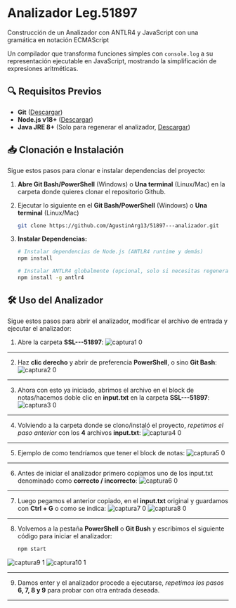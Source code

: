 # Analizador Leg.51897
Construcción de un Analizador con ANTLR4 y JavaScript con una gramática en notación ECMAScript

Un compilador que transforma funciones simples con `console.log` a su representación ejecutable en JavaScript, mostrando la simplificación de expresiones aritméticas.

## 🔍 Requisitos Previos

- **Git** ([Descargar](https://git-scm.com/downloads))
- **Node.js v18+** ([Descargar](https://nodejs.org/))
- **Java JRE 8+** (Solo para regenerar el analizador, [Descargar](https://www.java.com/download/))

## 📥 Clonación e Instalación

Sigue estos pasos para clonar e instalar dependencias del proyecto:

1. **Abre Git Bash/PowerShell** (Windows) o **Una terminal** (Linux/Mac) en la carpeta donde quieres clonar el repositorio Github.

2. Ejecutar lo siguiente en el **Git Bash/PowerShell** (Windows) o **Una terminal** (Linux/Mac)
   ```bash
   git clone https://github.com/AgustinArg13/51897---analizador.git
3. **Instalar Dependencias:**
   ```bash
   # Instalar dependencias de Node.js (ANTLR4 runtime y demás)
   npm install

   # Instalar ANTLR4 globalmente (opcional, solo si necesitas regenerar el analizador)
   npm install -g antlr4

## 🛠 Uso del Analizador

Sigue estos pasos para abrir el analizador, modificar el archivo de entrada y ejecutar el analizador:

1. Abre la carpeta **SSL---51897**:
   ![captura1 0](https://github.com/user-attachments/assets/dd41a440-03f0-4b9f-bd46-41aa86c381e5)
****
2. Haz **clic derecho** y abrir de preferencia **PowerShell**, o sino **Git Bash**:
   ![captura2 0](https://github.com/user-attachments/assets/8142f798-56ab-49a0-9f16-96d80cc5d669)
****
3. Ahora con esto ya iniciado, abrimos el archivo en el block de notas/hacemos doble clic en **input.txt** en la carpeta **SSL---51897**:
   ![captura3 0](https://github.com/user-attachments/assets/52eec027-cdae-4261-a119-9f37a3d368a9)
****
4. Volviendo a la carpeta donde se clono/instaló el proyecto, *repetimos el paso anterior* con los **4** archivos **input.txt**:
   ![captura4 0](https://github.com/user-attachments/assets/4b9a1238-e23b-48de-bd33-d48ddb05d78a)
****
5. Ejemplo de como tendríamos que tener el block de notas:
   ![captura5 0](https://github.com/user-attachments/assets/5c716c77-5d19-4cfa-b6a0-b499d7463118)
****
6. Antes de iniciar el analizador primero copiamos uno de los input.txt denominado como **correcto / incorrecto**:
   ![captura6 0](https://github.com/user-attachments/assets/5080b48e-68d9-4a0f-b071-7e82a9f5e86d)
****
7. Luego pegamos el anterior copiado, en el **input.txt** original y guardamos con **Ctrl + G** o como se indica:
   ![captura7 0](https://github.com/user-attachments/assets/d6fe9f89-6cbf-43c5-813e-937953d26632)
   ![captura8 0](https://github.com/user-attachments/assets/95775bd8-0158-4f0b-8d81-2bb09882d86a)
****
8. Volvemos a la pestaña **PowerShell** o **Git Bush** y escribimos el siguiente código para iniciar el analizador:
   ```bash
   npm start
![captura9 1](https://github.com/user-attachments/assets/1b0746a5-1dcb-4170-922b-1910ae5e2966)
![captura10 1](https://github.com/user-attachments/assets/dc0bffbb-31f7-42ee-a84d-1931ab77d32e)

****
9. Damos enter y el analizador procede a ejecutarse, *repetimos los pasos* **6, 7, 8 y 9** para probar con otra entrada deseada. 
****





























